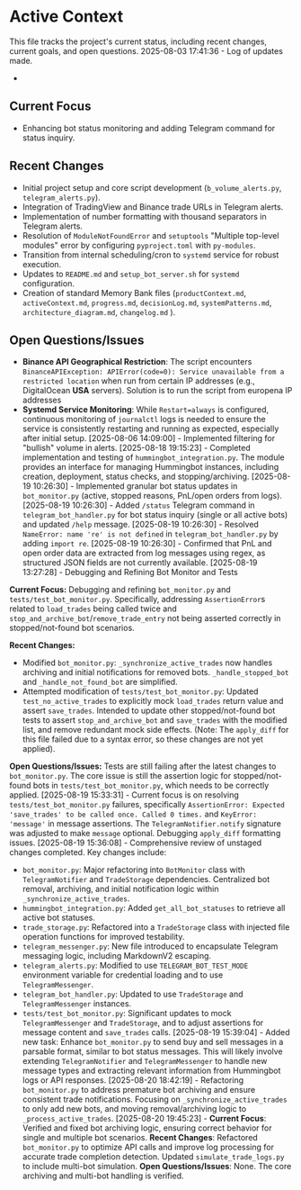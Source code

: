 # Active Context

This file tracks the project's current status, including recent changes, current goals, and open questions.
2025-08-03 17:41:36 - Log of updates made.

*

## Current Focus

*   Enhancing bot status monitoring and adding Telegram command for status inquiry.

## Recent Changes

*   Initial project setup and core script development (`b_volume_alerts.py`, `telegram_alerts.py`).
*   Integration of TradingView and Binance trade URLs in Telegram alerts.
*   Implementation of number formatting with thousand separators in Telegram alerts.
*   Resolution of `ModuleNotFoundError` and `setuptools` "Multiple top-level modules" error by configuring `pyproject.toml` with `py-modules`.
*   Transition from internal scheduling/cron to `systemd` service for robust execution.
*   Updates to `README.md` and `setup_bot_server.sh` for `systemd` configuration.
*   Creation of standard Memory Bank files (`productContext.md`, `activeContext.md`, `progress.md`, `decisionLog.md`, `systemPatterns.md`, `architecture_diagram.md`, `changelog.md` ).

## Open Questions/Issues

*   **Binance API Geographical Restriction**: The script encounters `BinanceAPIException: APIError(code=0): Service unavailable from a restricted location` when run from certain IP addresses (e.g., DigitalOcean **USA** servers). Solution is to run the script from europena IP addresses
*   **Systemd Service Monitoring**: While `Restart=always` is configured, continuous monitoring of `journalctl` logs is needed to ensure the service is consistently restarting and running as expected, especially after initial setup.
[2025-08-06 14:09:00] - Implemented filtering for "bullish" volume in alerts.
[2025-08-18 19:15:23] - Completed implementation and testing of `hummingbot_integration.py`. The module provides an interface for managing Hummingbot instances, including creation, deployment, status checks, and stopping/archiving.
[2025-08-19 10:26:30] - Implemented granular bot status updates in `bot_monitor.py` (active, stopped reasons, PnL/open orders from logs).
[2025-08-19 10:26:30] - Added `/status` Telegram command in `telegram_bot_handler.py` for bot status inquiry (single or all active bots) and updated `/help` message.
[2025-08-19 10:26:30] - Resolved `NameError: name 're' is not defined` in `telegram_bot_handler.py` by adding `import re`.
[2025-08-19 10:26:30] - Confirmed that PnL and open order data are extracted from log messages using regex, as structured JSON fields are not currently available.
[2025-08-19 13:27:28] - Debugging and Refining Bot Monitor and Tests

**Current Focus:** Debugging and refining `bot_monitor.py` and `tests/test_bot_monitor.py`. Specifically, addressing `AssertionError`s related to `load_trades` being called twice and `stop_and_archive_bot`/`remove_trade_entry` not being asserted correctly in stopped/not-found bot scenarios.

**Recent Changes:**
*   Modified `bot_monitor.py`: `_synchronize_active_trades` now handles archiving and initial notifications for removed bots. `_handle_stopped_bot` and `_handle_not_found_bot` are simplified.
*   Attempted modification of `tests/test_bot_monitor.py`: Updated `test_no_active_trades` to explicitly mock `load_trades` return value and assert `save_trades`. Intended to update other stopped/not-found bot tests to assert `stop_and_archive_bot` and `save_trades` with the modified list, and remove redundant mock side effects. (Note: The `apply_diff` for this file failed due to a syntax error, so these changes are not yet applied).

**Open Questions/Issues:** Tests are still failing after the latest changes to `bot_monitor.py`. The core issue is still the assertion logic for stopped/not-found bots in `tests/test_bot_monitor.py`, which needs to be correctly applied.
[2025-08-19 15:33:31] - Current focus is on resolving `tests/test_bot_monitor.py` failures, specifically `AssertionError: Expected 'save_trades' to be called once. Called 0 times.` and `KeyError: 'message'` in message assertions. The `TelegramNotifier.notify` signature was adjusted to make `message` optional. Debugging `apply_diff` formatting issues.
[2025-08-19 15:36:08] - Comprehensive review of unstaged changes completed. Key changes include:
- `bot_monitor.py`: Major refactoring into `BotMonitor` class with `TelegramNotifier` and `TradeStorage` dependencies. Centralized bot removal, archiving, and initial notification logic within `_synchronize_active_trades`.
- `hummingbot_integration.py`: Added `get_all_bot_statuses` to retrieve all active bot statuses.
- `trade_storage.py`: Refactored into a `TradeStorage` class with injected file operation functions for improved testability.
- `telegram_messenger.py`: New file introduced to encapsulate Telegram messaging logic, including MarkdownV2 escaping.
- `telegram_alerts.py`: Modified to use `TELEGRAM_BOT_TEST_MODE` environment variable for credential loading and to use `TelegramMessenger`.
- `telegram_bot_handler.py`: Updated to use `TradeStorage` and `TelegramMessenger` instances.
- `tests/test_bot_monitor.py`: Significant updates to mock `TelegramMessenger` and `TradeStorage`, and to adjust assertions for message content and `save_trades` calls.
[2025-08-19 15:39:04] - Added new task: Enhance `bot_monitor.py` to send buy and sell messages in a parsable format, similar to bot status messages. This will likely involve extending `TelegramNotifier` and `TelegramMessenger` to handle new message types and extracting relevant information from Hummingbot logs or API responses.
[2025-08-20 18:42:19] - Refactoring `bot_monitor.py` to address premature bot archiving and ensure consistent trade notifications. Focusing on `_synchronize_active_trades` to only add new bots, and moving removal/archiving logic to `_process_active_trades`.
[2025-08-20 19:45:23] - **Current Focus**: Verified and fixed bot archiving logic, ensuring correct behavior for single and multiple bot scenarios.
**Recent Changes**: Refactored `bot_monitor.py` to optimize API calls and improve log processing for accurate trade completion detection. Updated `simulate_trade_logs.py` to include multi-bot simulation.
**Open Questions/Issues**: None. The core archiving and multi-bot handling is verified.